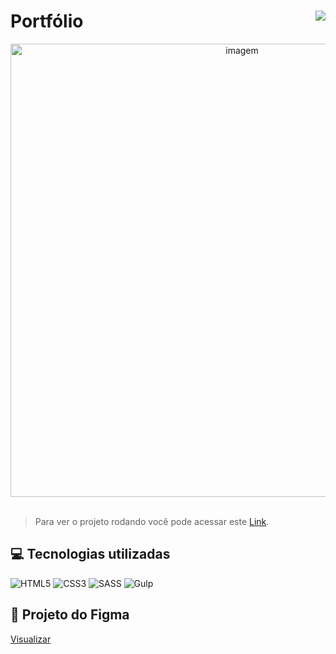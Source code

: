 # Portfólio <img align="right" src="https://img.shields.io/static/v1?label=STATUS&message=Está %20Pronto &color=green&style=for-the-badge"/>


<div align="center" >
    <img width="725rem" src="https://servidor-estaticos-ten.vercel.app/port.png" alt="imagem">
</div> 
<br>

> Para ver o projeto rodando você pode acessar este [Link](https://portfolio-omega-beryl-31.vercel.app/).

<h2>💻 Tecnologias utilizadas</h2>
<div style="display: inline_block">

  ![HTML5](https://img.shields.io/badge/html5-%23E34F26.svg?style=for-the-badge&logo=html5&logoColor=white)
  ![CSS3](https://img.shields.io/badge/css3-%231572B6.svg?style=for-the-badge&logo=css3&logoColor=white)
  ![SASS](https://img.shields.io/badge/SASS-hotpink.svg?style=for-the-badge&logo=SASS&logoColor=white)
  ![Gulp](https://img.shields.io/badge/GULP-%23CF4647.svg?style=for-the-badge&logo=gulp&logoColor=white)
</div>
<h2>📜 Projeto do Figma</h2>
<a href="https://www.figma.com/file/Yb9IBH56g7T1hdIyZ3BMNO/Desafios---Codel%C3%A2ndia?node-id=13190-2&t=mN105ttqScd8wdv9-0">Visualizar</a>

